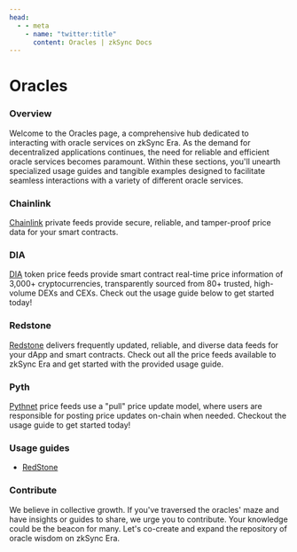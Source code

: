```yaml
---
head:
  - - meta
    - name: "twitter:title"
      content: Oracles | zkSync Docs
---
```


# Oracles

### **Overview**

Welcome to the Oracles page, a comprehensive hub dedicated to interacting with oracle services on zkSync Era. As the demand for decentralized applications continues, the need for reliable and efficient oracle services becomes paramount. Within these sections, you'll unearth specialized usage guides and tangible examples designed to facilitate seamless interactions with a variety of different oracle services.

### Chainlink

[Chainlink](https://docs.chain.link/data-feeds/price-feeds/addresses?network=zksync&page=1) private feeds provide secure, reliable, and tamper-proof price data for your smart contracts.

### DIA

[DIA](https://docs.diadata.org/products/token-price-feeds) token price feeds provide smart contract real-time price information of 3,000+ cryptocurrencies, transparently sourced from 80+ trusted, high-volume DEXs and CEXs. Check out the usage guide below to get started today!

### Redstone

[Redstone](https://docs.redstone.finance/docs/introduction) delivers frequently updated, reliable, and diverse data feeds for your dApp and smart contracts. Check out all the price feeds available to zkSync Era and get started with the provided usage guide.

### Pyth

[Pythnet](https://docs.pyth.network/documentation/pythnet-price-feeds) price feeds use a "pull" price update model, where users are responsible for posting price updates on-chain when needed. Checkout the usage guide to get started today!

### Usage guides

- [RedStone](../tutorials/tooling-guides/redstone.md)

### Contribute

We believe in collective growth. If you've traversed the oracles' maze and have insights or guides to share, we urge you to contribute. Your knowledge could be the beacon for many. Let's co-create and expand the repository of oracle wisdom on zkSync Era.
